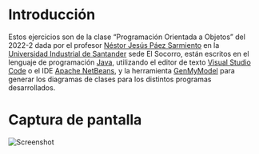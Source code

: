 # Introducción

Estos ejercicios son de la clase “Programación Orientada a Objetos” del 2022-2 dada por el profesor [Néstor Jesús Páez Sarmiento](https://github.com/npaezsar) en la [Universidad Industrial de Santander](https://es.wikipedia.org/wiki/Universidad_Industrial_de_Santander) sede El Socorro, están escritos en el lenguaje de programación [Java](https://dev.java/), utilizando el editor de texto [Visual Studio Code](https://code.visualstudio.com/) o el IDE [Apache NetBeans](https://netbeans.apache.org/), y la herramienta [GenMyModel](https://www.genmymodel.com/) para generar los diagramas de clases para los distintos programas desarrollados.

# Captura de pantalla

![Screenshot](https://user-images.githubusercontent.com/27830167/185770654-cca4af78-7893-4a34-affc-b10743ca8fc3.png)
